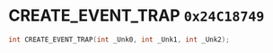 # CREATE_EVENT_TRAP `0x24C18749`

```cpp
int CREATE_EVENT_TRAP(int _Unk0, int _Unk1, int _Unk2);
```